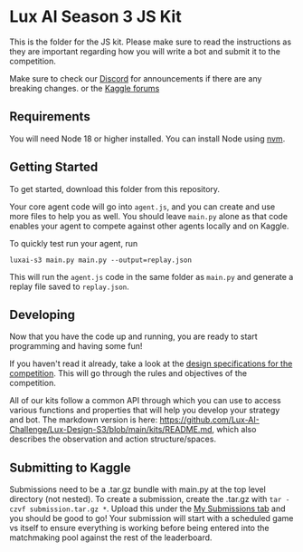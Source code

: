 # Lux AI Season 3 JS Kit

This is the folder for the JS kit. Please make sure to read the instructions as they are important regarding how you will write a bot and submit it to the competition.

Make sure to check our [Discord](https://discord.gg/aWJt3UAcgn) for announcements if there are any breaking changes.
 or the [Kaggle forums](https://www.kaggle.com/c/lux-ai-season-3/discussion) 
## Requirements

You will need Node 18 or higher installed. You can install Node using [nvm](https://github.com/nvm-sh/nvm).

## Getting Started

To get started, download this folder from this repository.

Your core agent code will go into `agent.js`, and you can create and use more files to help you as well. You should leave `main.py` alone as that code enables your agent to compete against other agents locally and on Kaggle.

To quickly test run your agent, run

```
luxai-s3 main.py main.py --output=replay.json
```

This will run the `agent.js` code in the same folder as `main.py` and generate a replay file saved to `replay.json`.

## Developing
Now that you have the code up and running, you are ready to start programming and having some fun!

If you haven't read it already, take a look at the [design specifications for the competition](../../docs/specs.md). This will go through the rules and objectives of the competition. 

All of our kits follow a common API through which you can use to access various functions and properties that will help you develop your strategy and bot. The markdown version is here: https://github.com/Lux-AI-Challenge/Lux-Design-S3/blob/main/kits/README.md, which also describes the observation and action structure/spaces.

## Submitting to Kaggle

Submissions need to be a .tar.gz bundle with main.py at the top level directory (not nested). To create a submission, create the .tar.gz with `tar -czvf submission.tar.gz *`. Upload this under the [My Submissions tab](https://www.kaggle.com/competitions/lux-ai-season-3/submissions) and you should be good to go! Your submission will start with a scheduled game vs itself to ensure everything is working before being entered into the matchmaking pool against the rest of the leaderboard.
